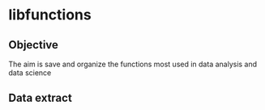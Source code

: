 # libfunctions

## Objective
The aim is save and organize the functions most used in data analysis and data science

## Data extract
